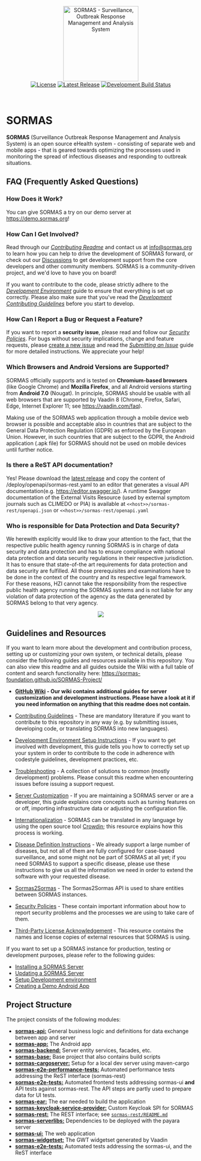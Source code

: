 <p align="center">
  <a href="https://sormas.org/">
    <img
      alt="SORMAS - Surveillance, Outbreak Response Management and Analysis System"
      src="https://raw.githubusercontent.com/sormas-foundation/SORMAS-Project/development/logo.png"
      height="200"
    />
  </a>
  <br/>
  <a href="https://github.com/sormas-foundation/SORMAS-Project/blob/development/LICENSE"><img alt="License" src="https://img.shields.io/badge/license-GPL%20v3-blue"/></a>
  <a href="https://github.com/sormas-foundation/SORMAS-Project/releases/latest"><img alt="Latest Release" src="https://img.shields.io/github/v/release/sormas-foundation/SORMAS-Project"/></a>
  <a href="https://github.com/sormas-foundation/SORMAS-Project/actions?query=workflow%3A%22Java+CI+with+Maven%22"><img alt="Development Build Status" src="https://github.com/sormas-foundation/SORMAS-Project/workflows/Java%20CI%20with%20Maven/badge.svg?branch=development"/></a>
</p>
<br/>

# SORMAS

**SORMAS** (Surveillance Outbreak Response Management and Analysis System) is an open source eHealth system - consisting of separate web and mobile apps - that is geared towards optimizing the processes used in monitoring the spread of infectious diseases and responding to outbreak situations.

## FAQ (Frequently Asked Questions)

### How Does it Work?
You can give SORMAS a try on our demo server at <https://demo.sormas.org>!

### How Can I Get Involved?
Read through our [*Contributing Readme*](docs/CONTRIBUTING.md) and contact us at info@sormas.org to learn how you can help to drive the development of SORMAS forward,
or check out our [Discussions](https://github.com/sormas-foundation/SORMAS-Project/discussions) to get development support from the core developers and other community members.
SORMAS is a community-driven project, and we'd love to have you on board!

If you want to contribute to the code, please strictly adhere to the [*Development Environment*](docs/DEVELOPMENT_ENVIRONMENT.md) guide to ensure that everything is set up correctly.
Please also make sure that you've read the [*Development Contributing Guidelines*](docs/CONTRIBUTING.md#development-contributing-guidelines) before you start to develop.

### How Can I Report a Bug or Request a Feature?
If you want to report a **security issue**, please read and follow our [*Security Policies*](docs/SECURITY.md). For bugs without security implications, change and feature requests, please [create a new issue](https://github.com/sormas-foundation/SORMAS-Project/issues/new/choose) and
read the [*Submitting an Issue*](docs/CONTRIBUTING.md#submitting-an-issue) guide for more detailed instructions. We appreciate your help!

### Which Browsers and Android Versions are Supported?
SORMAS officially supports and is tested on **Chromium-based browsers** (like Google Chrome) and **Mozilla Firefox**, and all Android versions starting from **Android 7.0** (Nougat). In principle, SORMAS should be usable with all web browsers that are supported by Vaadin 8 (Chrome, Firefox, Safari, Edge, Internet Explorer 11; see <https://vaadin.com/faq>).

Making use of the SORMAS web application through a mobile device web browser is possible and acceptable also in countries that are subject to the General Data Protection Regulation (GDPR) as enforced by the European Union. However, in such countries that are subject to the GDPR, the Android application (.apk file) for SORMAS should not be used on mobile devices until further notice.

### Is there a ReST API documentation?
Yes! Please download the [latest release](https://github.com/sormas-foundation/SORMAS-Project/releases/latest) and copy the content of /deploy/openapi/sormas-rest.yaml to an editor that generates a visual API documentation(e.g. <https://editor.swagger.io/>).
A runtime Swagger documentation of the External Visits Resource (used by external symptom journals such as CLIMEDO or PIA) is available at ``<<host>>/sormas-rest/openapi.json`` or ``<<host>>/sormas-rest/openapi.yaml``

### Who is responsible for Data Protection and Data Security?
We herewith explicitly would like to draw your attention to the fact, that the respective public health agency running SORMAS is in charge of data security and data protection and has to ensure compliance with national data protection and data security regulations in their respective jurisdiction.
It has to ensure that state-of-the art requirements for data protection and data security are fulfilled. All those prerequisites and examinations have to be done in the context of the country and its respective legal framework.
For these reasons, HZI cannot take the responsibility from the respective public health agency running the SORMAS systems and is not liable for any violation of data protection of the agency as the data generated by SORMAS belong to that very agency.

<p align="center"><img src="https://user-images.githubusercontent.com/23701005/74659600-ebb8fc00-5194-11ea-836b-a7ca9d682301.png"/></p>

## Guidelines and Resources
If you want to learn more about the development and contribution process, setting up or customizing your own system, or technical details, please consider the following guides and resources available in this repository. You can also view this readme and all guides outside the Wiki with a full table of content and search functionality here: <https://sormas-foundation.github.io/SORMAS-Project/>

* **[GitHub Wiki](https://github.com/sormas-foundation/SORMAS-Project/wiki) - Our wiki contains additional guides for server customization and development instructions. Please have a look at it if you need information on anything that this readme does not contain.**
* [Contributing Guidelines](docs/CONTRIBUTING.md) - These are mandatory literature if you want to contribute to this repository in any way (e.g. by submitting issues, developing code, or translating SORMAS into new languages).
* [Development Environment Setup Instructions](docs/DEVELOPMENT_ENVIRONMENT.md) - If you want to get involved with development, this guide tells you how to correctly set up your system in order to contribute to the code in adherence with codestyle guidelines, development practices, etc.
* [Troubleshooting](docs/TROUBLESHOOTING.md) - A collection of solutions to common (mostly development) problems. Please consult this readme when encountering issues before issuing a support request.
* [Server Customization](docs/SERVER_CUSTOMIZATION.md) - If you are maintaining a SORMAS server or are a developer, this guide explains core concepts such as turning features on or off, importing infrastructure data or adjusting the configuration file.
* [Internationalization](docs/I18N.md) - SORMAS can be translated in any language by using the open source tool [Crowdin](https://crowdin.com/project/sormas); this resource explains how this process is working.
* [Disease Definition Instructions](docs/SOP_DISEASES.md) - We already support a large number of diseases, but not all of them are fully configured for case-based surveillance, and some might not be part of SORMAS at all yet; if you need SORMAS to support a specific disease, please use these instructions to give us all the information we need in order to extend the software with your requested disease.
* [Sormas2Sormas](docs/SORMAS2SORMAS.md) - The Sormas2Sormas API is used to share entities between SORMAS instances.

* [Security Policies](docs/SECURITY.md) - These contain important information about how to report security problems and the processes we are using to take care of them.
* [Third-Party License Acknowledgement](docs/3RD_PARTY_ACK.md) - This resource contains the names and license copies of external resources that SORMAS is using.

If you want to set up a SORMAS instance for production, testing or development purposes, please refer to the following guides:
* [Installing a SORMAS Server](docs/SERVER_SETUP.md)
* [Updating a SORMAS Server](docs/SERVER_UPDATE.md)
* [Setup Development environment](docs/DEVELOPMENT_ENVIRONMENT.md)
* [Creating a Demo Android App](docs/DEMO_APP.md)

## Project Structure
The project consists of the following modules:

- [**sormas-api:**](/sormas-api) General business logic and definitions for data exchange between app and server
- [**sormas-app:**](/sormas-app) The Android app
- [**sormas-backend:**](/sormas-backend) Server entity services, facades, etc.
- [**sormas-base:**](/sormas-base) Base project that also contains build scripts
- [**sormas-cargoserver:**](/sormas-cargoserver) Setup for a local dev server using maven-cargo
- [**sormas-e2e-performance-tests:**](/sormas-e2e-performance-tests) Automated performance tests addressing the ReST interface (sormas-rest)
- [**sormas-e2e-tests:**](/sormas-e2e-tests) Automated frontend tests addressing sormas-ui **and** API tests against sormas-rest. The API steps are partly used to prepare data for UI tests.
- [**sormas-ear:**](/sormas-ear) The ear needed to build the application
- [**sormas-keycloak-service-provider:**](/sormas-keycloak-service-provider) Custom Keycloak SPI for SORMAS
- [**sormas-rest:**](/sormas-rest) The REST interface; see [`sormas-rest/README.md`](sormas-rest/README.md)
- [**sormas-serverlibs:**](/sormas-serverlibs) Dependencies to be deployed with the payara server
- [**sormas-ui:**](/sormas-ui) The web application
- [**sormas-widgetset:**](/sormas-widgetset) The GWT widgetset generated by Vaadin
- [**sormas-e2e-tests:**](/sormas-e2e-tests) Automated tests addressing the sormas-ui, and the ReST interface
